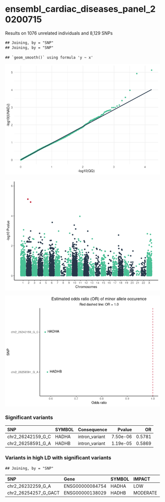 ensembl\_cardiac\_diseases\_panel\_20200715
================

Results on 1076 unrelated individuals and 8,129 SNPs

    ## Joining, by = "SNP"
    ## Joining, by = "SNP"

    ## `geom_smooth()` using formula 'y ~ x'

![](logistic_gwas_files/figure-gfm/loading_data-1.png)<!-- -->

![](logistic_gwas_files/figure-gfm/q_manhattan_plot-1.png)<!-- -->

![](logistic_gwas_files/figure-gfm/OR%20plot-1.png)<!-- -->

### Significant variants

| SNP                  | SYMBOL | Consequence     |   Pvalue |     OR |
|:---------------------|:-------|:----------------|---------:|-------:|
| chr2\_26242159\_G\_C | HADHA  | intron\_variant | 7.50e-06 | 0.5781 |
| chr2\_26258591\_G\_A | HADHB  | intron\_variant | 1.19e-05 | 0.5869 |

### Variants in high LD with significant variants

    ## Joining, by = "SNP"

| SNP                     | Gene            | SYMBOL | IMPACT   | Consequence         |
|:------------------------|:----------------|:-------|:---------|:--------------------|
| chr2\_26232259\_G\_A    | ENSG00000084754 | HADHA  | LOW      | synonymous\_variant |
| chr2\_26254257\_G\_GACT | ENSG00000138029 | HADHB  | MODERATE | inframe\_insertion  |

